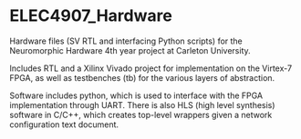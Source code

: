 # ELEC4907_Hardware
Hardware files (SV RTL and interfacing Python scripts) for the Neuromorphic Hardware 4th year project at Carleton University.

Includes RTL and a Xilinx Vivado project for implementation on the Virtex-7 FPGA, as well as testbenches (tb) for the various layers of abstraction.

Software includes python, which is used to interface with the FPGA implementation through UART. There is also HLS (high level synthesis) software in C/C++, which creates top-level wrappers given a network configuration text document.
